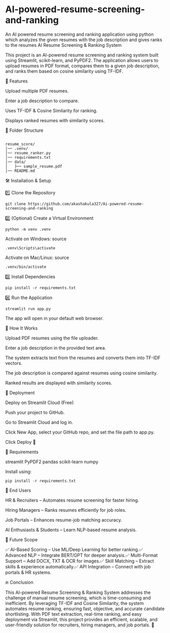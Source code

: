 # AI-powered-resume-screening-and-ranking
An AI powered resume screening and ranking application using python which analyzes the given resumes with the job description and gives ranks to the resumes
AI Resume Screening & Ranking System

This project is an AI-powered resume screening and ranking system built using Streamlit, scikit-learn, and PyPDF2. The application allows users to upload resumes in PDF format, compares them to a given job description, and ranks them based on cosine similarity using TF-IDF.

🚀 Features

Upload multiple PDF resumes.

Enter a job description to compare.

Uses TF-IDF & Cosine Similarity for ranking.

Displays ranked resumes with similarity scores.

📂 Folder Structure
```

resume_score/
│── .venv/                    
│── resume_ranker.py                     
│── requirements.txt              
│── data/                       
│   ├── sample_resume.pdf 
│── README.md                                  
```
🛠️ Installation & Setup

1️⃣ Clone the Repository
```
git clone https://github.com/akashakula327/Ai-powered-resume-screening-and-ranking
```

2️⃣ (Optional) Create a Virtual Environment
```
python -m venv .venv
```
Activate on Windows: source 
```
.venv\Scripts\activate
```

Activate on Mac/Linux: source 
```
.venv/bin/activate
```
3️⃣ Install Dependencies
```
pip install -r requirements.txt
```
4️⃣ Run the Application
```
streamlit run app.py
```
The app will open in your default web browser.

📌 How It Works

Upload PDF resumes using the file uploader.

Enter a job description in the provided text area.

The system extracts text from the resumes and converts them into TF-IDF vectors.

The job description is compared against resumes using cosine similarity.

Ranked results are displayed with similarity scores.

📡 Deployment

Deploy on Streamlit Cloud (Free)

Push your project to GitHub.

Go to Streamlit Cloud and log in.

Click New App, select your GitHub repo, and set the file path to app.py.

Click Deploy 🚀

🔧 Requirements

streamlit
PyPDF2
pandas
scikit-learn
numpy

Install using:
```
pip install -r requirements.txt
```
🎯 End Users

HR & Recruiters – Automates resume screening for faster hiring.

Hiring Managers – Ranks resumes efficiently for job roles.

Job Portals – Enhances resume-job matching accuracy.

AI Enthusiasts & Students – Learn NLP-based resume analysis.

🔮 Future Scope

✅ AI-Based Scoring – Use ML/Deep Learning for better ranking.✅ Advanced NLP – Integrate BERT/GPT for deeper analysis.✅ Multi-Format Support – Add DOCX, TXT & OCR for images.✅ Skill Matching – Extract skills & experience automatically.✅ API Integration – Connect with job portals & HR systems.

🔚 Conclusion

This AI-powered Resume Screening & Ranking System addresses the challenge of manual resume screening, which is time-consuming and inefficient. By leveraging TF-IDF and Cosine Similarity, the system automates resume ranking, ensuring fast, objective, and accurate candidate shortlisting. With PDF text extraction, real-time ranking, and easy deployment via Streamlit, this project provides an efficient, scalable, and user-friendly solution for recruiters, hiring managers, and job portals. 🚀  
